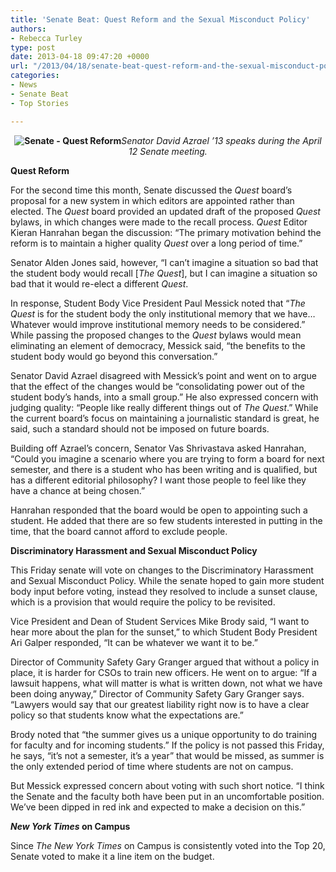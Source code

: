 ```yaml
---
title: 'Senate Beat: Quest Reform and the Sexual Misconduct Policy'
authors:
- Rebecca Turley
type: post
date: 2013-04-18 09:47:20 +0000
url: "/2013/04/18/senate-beat-quest-reform-and-the-sexual-misconduct-policy/"
categories:
- News
- Senate Beat
- Top Stories

---
```

<p style="text-align: center;">
  <b><img class="aligncenter size-full wp-image-2274" alt="Senate - Quest Reform" src="https://i0.wp.com/www.reedquest.org/wp-content/uploads/2013/04/IMG_1908_web.jpg?resize=770%2C513" data-recalc-dims="1" /></b><em>Senator David Azrael &#8217;13 speaks during the April 12 Senate meeting.</em>
</p>

**Quest Reform**

For the second time this month, Senate discussed the _Quest_ board’s proposal for a new system in which editors are appointed rather than elected. The _Quest_ board provided an updated draft of the proposed _Quest_ bylaws, in which changes were made to the recall process. _Quest_ Editor Kieran Hanrahan began the discussion: “The primary motivation behind the reform is to maintain a higher quality _Quest_ over a long period of time.”

Senator Alden Jones said, however, “I can’t imagine a situation so bad that the student body would recall [_The_ _Quest_], but I can imagine a situation so bad that it would re-elect a different _Quest_.

In response, Student Body Vice President Paul Messick noted that “_The Quest_ is for the student body the only institutional memory that we have…Whatever would improve institutional memory needs to be considered.” While passing the proposed changes to the _Quest_ bylaws would mean eliminating an element of democracy, Messick said, “the benefits to the student body would go beyond this conversation.”

Senator David Azrael disagreed with Messick’s point and went on to argue that the effect of the changes would be “consolidating power out of the student body’s hands, into a small group.” He also expressed concern with judging quality: “People like really different things out of _The Quest_.” While the current board’s focus on maintaining a journalistic standard is great, he said, such a standard should not be imposed on future boards.

Building off Azrael’s concern, Senator Vas Shrivastava asked Hanrahan, “Could you imagine a scenario where you are trying to form a board for next semester, and there is a student who has been writing and is qualified, but has a different editorial philosophy? I want those people to feel like they have a chance at being chosen.”

Hanrahan responded that the board would be open to appointing such a student. He added that there are so few students interested in putting in the time, that the board cannot afford to exclude people.

**Discriminatory Harassment and Sexual Misconduct Policy**

This Friday senate will vote on changes to the Discriminatory Harassment and Sexual Misconduct Policy. While the senate hoped to gain more student body input before voting, instead they resolved to include a sunset clause, which is a provision that would require the policy to be revisited.

Vice President and Dean of Student Services Mike Brody said, “I want to hear more about the plan for the sunset,” to which Student Body President Ari Galper responded, “It can be whatever we want it to be.”

Director of Community Safety Gary Granger argued that without a policy in place, it is harder for CSOs to train new officers. He went on to argue: “If a lawsuit happens, what will matter is what is written down, not what we have been doing anyway,” Director of Community Safety Gary Granger says. “Lawyers would say that our greatest liability right now is to have a clear policy so that students know what the expectations are.”

Brody noted that “the summer gives us a unique opportunity to do training for faculty and for incoming students.” If the policy is not passed this Friday, he says, “it’s not a semester, it’s a year” that would be missed, as summer is the only extended period of time where students are not on campus.

But Messick expressed concern about voting with such short notice. “I think the Senate and the faculty both have been put in an uncomfortable position. We’ve been dipped in red ink and expected to make a decision on this.”

**_New York Times_ on Campus**

Since _The New York Times_ on Campus is consistently voted into the Top 20, Senate voted to make it a line item on the budget.